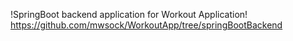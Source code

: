 !SpringBoot backend application for Workout Application!
https://github.com/mwsock/WorkoutApp/tree/springBootBackend